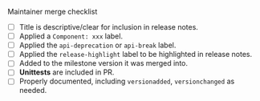 <!--
Thank you for pull request.

Below are items maintainers should consider when merging the PR. Feel free to suggest a `unit@` label or check-mark the others as appropriate.

-->
Maintainer merge checklist
* [ ] Title is descriptive/clear for inclusion in release notes.
* [ ] Applied a `Component: xxx` label.
* [ ] Applied the `api-deprecation` or `api-break` label.
* [ ] Applied the `release-highlight` label to be highlighted in release notes.
* [ ] Added to the milestone version it was merged into.
* [ ] **Unittests** are included in PR.
* [ ] Properly documented, including `versionadded`, `versionchanged` as needed.
